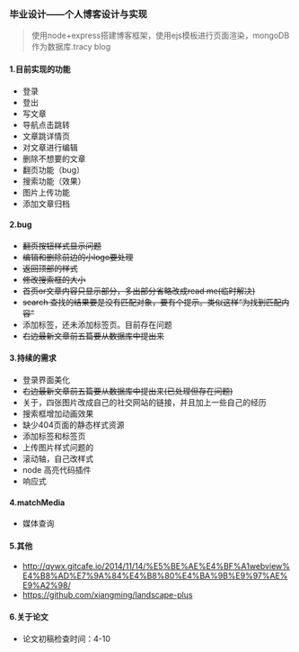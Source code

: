 ### 毕业设计——个人博客设计与实现
> 使用node+express搭建博客框架，使用ejs模板进行页面渲染，mongoDB作为数据库.tracy blog

#### 1.目前实现的功能
- 登录
- 登出
- 写文章
- 导航点击跳转
- 文章跳详情页
- 对文章进行编辑
- 删除不想要的文章
- 翻页功能（bug）
- 搜索功能（效果）
- 图片上传功能
- 添加文章归档


#### 2.bug
- <del>翻页按钮样式显示问题</del>
- <del>编辑和删除前边的小logo要处理</del>
- <del>返回顶部的样式</del>
- <del>修改搜索框的大小</del>
- <del>首页or文章内容只显示部分，多出部分省略改成read me(临时解决)</del>
- <del>search 查找的结果要是没有匹配对象，要有个提示。类似这样“为找到匹配内容”</del>
- 添加标签，还未添加标签页。目前存在问题
- <del>右边最新文章前五篇要从数据库中提出来</del>

#### 3.持续的需求
- 登录界面美化
- <del>右边最新文章前五篇要从数据库中提出来(已处理但存在问题)</del>
- 关于，四张图片改成自己的社交网站的链接，并且加上一些自己的经历
- 搜索框增加动画效果
- 缺少404页面的静态样式资源
- 添加标签和标签页
- 上传图片样式问题的
- 滚动轴，自己改样式
- node 高亮代码插件
- 响应式

#### 4.matchMedia
- 媒体查询

#### 5.其他
- http://qywx.gitcafe.io/2014/11/14/%E5%BE%AE%E4%BF%A1webview%E4%B8%AD%E7%9A%84%E4%B8%80%E4%BA%9B%E9%97%AE%E9%A2%98/
- https://github.com/xiangming/landscape-plus

#### 6.关于论文
- 论文初稿检查时间：4-10